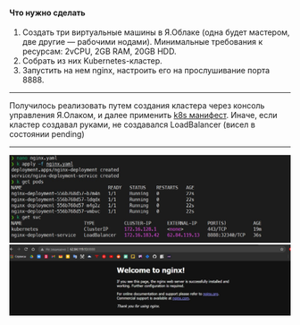 #### Что нужно сделать
1. Создать три виртуальные машины в Я.Облаке (одна будет мастером, две другие — рабочими нодами). Минимальные требования к ресурсам: 2vCPU, 2GB RAM, 20GB HDD.
2. Собрать из них Kubernetes-кластер.
3. Запустить на нем nginx, настроить его на прослушивание порта 8888.
---
Получилось реализовать путем создания кластера через консоль управления Я.Олаком, и далее применить [k8s манифест](https://github.com/AleXDev25/sf-devops/blob/master/PW7/nginx.yaml).
Иначе, если кластер создавал руками, не создавался LoadBalancer (висел в состоянии pending)

---

![](https://github.com/AleXDev25/sf-devops/blob/master/PW7/k8s-nginx-1.jpg)
![](https://github.com/AleXDev25/sf-devops/blob/master/PW7/k8s-nginx-2.jpg)
